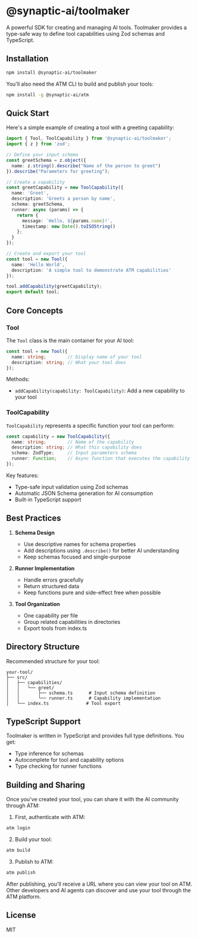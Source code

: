 # @synaptic-ai/toolmaker

A powerful SDK for creating and managing AI tools. Toolmaker provides a type-safe way to define tool capabilities using Zod schemas and TypeScript.

## Installation

```bash
npm install @synaptic-ai/toolmaker
```

You'll also need the ATM CLI to build and publish your tools:

```bash
npm install -g @synaptic-ai/atm
```

## Quick Start

Here's a simple example of creating a tool with a greeting capability:

```typescript
import { Tool, ToolCapability } from '@synaptic-ai/toolmaker';
import { z } from 'zod';

// Define your input schema
const greetSchema = z.object({
  name: z.string().describe("Name of the person to greet")
}).describe("Parameters for greeting");

// Create a capability
const greetCapability = new ToolCapability({
  name: 'Greet',
  description: 'Greets a person by name',
  schema: greetSchema,
  runner: async (params) => {
    return {
      message: `Hello, ${params.name}!`,
      timestamp: new Date().toISOString()
    };
  }
});

// Create and export your tool
const tool = new Tool({
  name: 'Hello World',
  description: 'A simple tool to demonstrate ATM capabilities'
});

tool.addCapability(greetCapability);
export default tool;
```

## Core Concepts

### Tool

The `Tool` class is the main container for your AI tool:

```typescript
const tool = new Tool({
  name: string;        // Display name of your tool
  description: string; // What your tool does
});
```

Methods:
- `addCapability(capability: ToolCapability)`: Add a new capability to your tool

### ToolCapability

`ToolCapability` represents a specific function your tool can perform:

```typescript
const capability = new ToolCapability({
  name: string;        // Name of the capability
  description: string; // What this capability does
  schema: ZodType;     // Input parameters schema
  runner: Function;    // Async function that executes the capability
});
```

Key features:
- Type-safe input validation using Zod schemas
- Automatic JSON Schema generation for AI consumption
- Built-in TypeScript support

## Best Practices

1. **Schema Design**
   - Use descriptive names for schema properties
   - Add descriptions using `.describe()` for better AI understanding
   - Keep schemas focused and single-purpose

2. **Runner Implementation**
   - Handle errors gracefully
   - Return structured data
   - Keep functions pure and side-effect free when possible

3. **Tool Organization**
   - One capability per file
   - Group related capabilities in directories
   - Export tools from index.ts

## Directory Structure

Recommended structure for your tool:

```
your-tool/
├── src/
│   ├── capabilities/
│   │   └── greet/
│   │       ├── schema.ts      # Input schema definition
│   │       └── runner.ts      # Capability implementation
│   └── index.ts              # Tool export
```

## TypeScript Support

Toolmaker is written in TypeScript and provides full type definitions. You get:
- Type inference for schemas
- Autocomplete for tool and capability options
- Type checking for runner functions

## Building and Sharing

Once you've created your tool, you can share it with the AI community through ATM:

1. First, authenticate with ATM:
```bash
atm login
```

2. Build your tool:
```bash
atm build
```

3. Publish to ATM:
```bash
atm publish
```

After publishing, you'll receive a URL where you can view your tool on ATM. Other developers and AI agents can discover and use your tool through the ATM platform.

## License

MIT 
